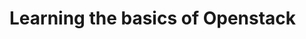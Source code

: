# Learning the basics of Openstack
<!--This should explain what the concept of "project" is, what their first steps should be, and some of the basic components of openstack-->